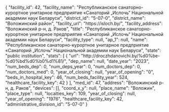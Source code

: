 {
    "facility_id": 42,
    "facility_name": "Республиканское санаторно-курортное унитарное предприятие «Санаторий „Ислочь“ Национальной академии наук Беларуси",
    "district_id": "5-07-0",
    "district_name": "Воложинский район",
    "facility_url": "https:\/\/isloch.by\/",
    "facility_address": "Воложинский р-н, д. Раков",
    "title": "Республиканское санаторно-курортное унитарное предприятие «Санаторий „Ислочь“ Национальной академии наук Беларуси",
    "facility_type": null,
    "ap_1": null,
    "name": "Республиканское санаторно-курортное унитарное предприятие «Санаторий „Ислочь“ Национальной академии наук Беларуси",
    "state": "public institution",
    "stats": [
        {
            "url": "http:\/\/droczhdanovichi.by\/%d0%be-%d0%bd%d0%b0%d1%81\/",
            "dep_name": null,
            "date_year": "2023",
            "num_beds_dep": 0,
            "num_deps_year": 0,
            "num_doctors_dep": 0,
            "num_doctors_med": 0,
            "year_of_closing": null,
            "year_of_opening": "0",
            "beds_in_hospital_key": 46,
            "num_beds_facility_year": 524,
            "healthcare_facility_key": 42
        }
    ],
    "med_id": 47,
    "address": "Воложинский р-н, д. Раков",
    "devices": [],
    "coord_x_y": null,
    "place_name": "Воложин",
    "place_type": null,
    "localties_key": 109,
    "year_of_closing": null,
    "year_of_opening": "1976",
    "healthcare_facility_key": 42,
    "administrative_division_id": "5-07-0"
}